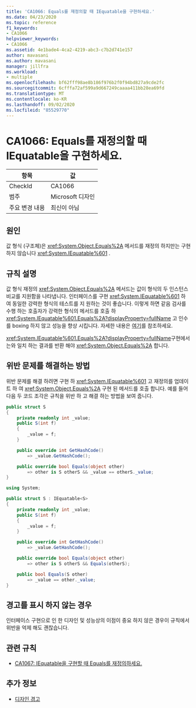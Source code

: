 ```yaml
---
title: 'CA1066: Equals를 재정의할 때 IEquatable을 구현하세요.'
ms.date: 04/23/2020
ms.topic: reference
f1_keywords:
- CA1066
helpviewer_keywords:
- CA1066
ms.assetid: 4e1bade4-4ca2-4219-abc3-c7b2d741e157
author: mavasani
ms.author: mavasani
manager: jillfra
ms.workload:
- multiple
ms.openlocfilehash: bf62fff98ae8b186f976b2f0f94bd827a9cde2fc
ms.sourcegitcommit: 6cfffa72af599a9d667249caaaa411bb28ea69fd
ms.translationtype: MT
ms.contentlocale: ko-KR
ms.lasthandoff: 09/02/2020
ms.locfileid: "85529770"
---
```

# <a name="ca1066-implement-iequatable-when-overriding-equals"></a>CA1066: Equals를 재정의할 때 IEquatable을 구현하세요.

|항목|값|
|-|-|
|CheckId|CA1066|
|범주|Microsoft 디자인|
|주요 변경 내용|최신이 아님|

## <a name="cause"></a>원인

값 형식 (구조체)은 <xref:System.Object.Equals%2A> 메서드를 재정의 하지만는 구현 하지 않습니다 <xref:System.IEquatable%601> .

## <a name="rule-description"></a>규칙 설명

값 형식 재정의 <xref:System.Object.Equals%2A> 메서드는 값이 형식의 두 인스턴스 비교를 지원함을 나타냅니다. 인터페이스를 구현 <xref:System.IEquatable%601> 하 여 동일한 강력한 형식의 테스트를 지 원하는 것이 좋습니다. 이렇게 하면 같음 검사를 수행 하는 호출자가 강력한 형식의 메서드를 호출 하 <xref:System.IEquatable%601.Equals%2A?displayProperty=fullName> 고 인수를 boxing 하지 않고 성능을 향상 시킵니다. 자세한 내용은 [여기](/dotnet/api/system.iequatable-1#notes-to-implementers)를 참조하세요.

<xref:System.IEquatable%601.Equals%2A?displayProperty=fullName>구현에서는와 일치 하는 결과를 반환 해야 <xref:System.Object.Equals%2A> 합니다.

## <a name="how-to-fix-violations"></a>위반 문제를 해결하는 방법

위반 문제를 해결 하려면 구현 하 <xref:System.IEquatable%601> 고 재정의를 업데이트 하 여 <xref:System.Object.Equals%2A> 구현 된 메서드를 호출 합니다. 예를 들어 다음 두 코드 조각은 규칙을 위반 하 고 해결 하는 방법을 보여 줍니다.

```csharp
public struct S
{
    private readonly int _value;
    public S(int f)
    {
        _value = f;
    }

    public override int GetHashCode()
        => _value.GetHashCode();

    public override bool Equals(object other)
        => other is S otherS && _value == otherS._value;
}
```

```csharp
using System;

public struct S : IEquatable<S>
{
    private readonly int _value;
    public S(int f)
    {
        _value = f;
    }

    public override int GetHashCode()
        => _value.GetHashCode();

    public override bool Equals(object other)
        => other is S otherS && Equals(otherS);

    public bool Equals(S other)
        => _value == other._value;
}
```

## <a name="when-to-suppress-warnings"></a>경고를 표시 하지 않는 경우

인터페이스 구현으로 인 한 디자인 및 성능상의 이점이 중요 하지 않은 경우이 규칙에서 위반을 억제 해도 괜찮습니다.

## <a name="related-rules"></a>관련 규칙

- [CA1067: IEquatable을 구현할 때 Equals를 재정의하세요.](ca1067.md)

## <a name="see-also"></a>추가 정보

- [디자인 경고](../code-quality/design-warnings.md)
